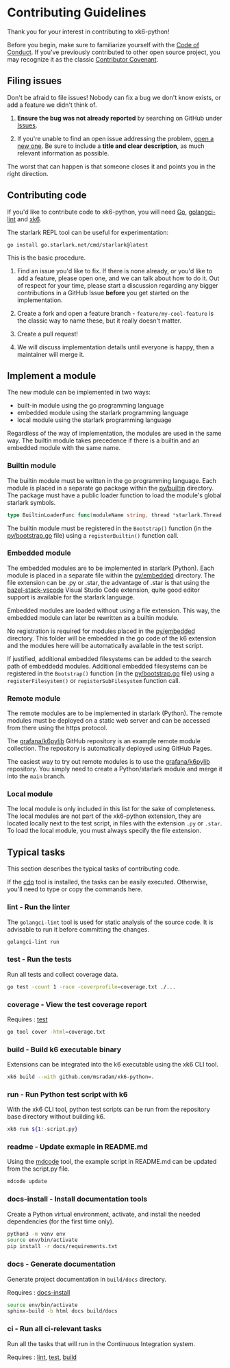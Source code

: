 # Contributing Guidelines

Thank you for your interest in contributing to xk6-python!

Before you begin, make sure to familiarize yourself with the [Code of Conduct](CODE_OF_CONDUCT.md). If you've previously contributed to other open source project, you may recognize it as the classic [Contributor Covenant](https://contributor-covenant.org/).

## Filing issues

Don't be afraid to file issues! Nobody can fix a bug we don't know exists, or add a feature we didn't think of.

1. **Ensure the bug was not already reported** by searching on GitHub under [Issues](https://github.com/msradam/xk6-python/issues).

2. If you're unable to find an open issue addressing the problem, [open a new one](https://github.com/msradam/xk6-python/issues/new). Be sure to include a **title and clear description**, as much relevant information as possible.


The worst that can happen is that someone closes it and points you in the right direction.

## Contributing code

If you'd like to contribute code to xk6-python, you will need [Go](https://go.dev/doc/install), [golangci-lint](https://github.com/golangci/golangci-lint) and [xk6](https://github.com/grafana/xk6).

The starlark REPL tool can be useful for experimentation:

```
go install go.starlark.net/cmd/starlark@latest
```

This is the basic procedure.

1. Find an issue you'd like to fix. If there is none already, or you'd like to add a feature, please open one, and we can talk about how to do it. Out of respect for your time, please start a discussion regarding any bigger contributions in a GitHub Issue **before** you get started on the implementation.

2. Create a fork and open a feature branch - `feature/my-cool-feature` is the classic way to name these, but it really doesn't matter.

3. Create a pull request!

4. We will discuss implementation details until everyone is happy, then a maintainer will merge it.

## Implement a module

The new module can be implemented in two ways:

 - built-in module using the go programming language
 - embedded module using the starlark programming language
 - local module using the starlark programming language

Regardless of the way of implementation, the modules are used in the same way. The builtin module takes precedence if there is a builtin and an embedded module with the same name.

### Builtin module

The builtin module must be written in the go programming language. Each module is placed in a separate go package within the [py/builtin](https://github.com/msradam/xk6-python/tree/main/py/builtin) directory. The package must have a public loader function to load the module's global starlark symbols.

```go
type BuiltinLoaderFunc func(moduleName string, thread *starlark.Thread, vu modules.VU) (starlark.StringDict, error)
```

The builtin module must be registered in the `Bootstrap()` function (in the [py/bootstrap.go](https://github.com/msradam/xk6-python/tree/main/py/bootstrap.go) file) using a `registerBuiltin()` function call.

### Embedded module

The embedded modules are to be implemented in starlark (Python). Each module is placed in a separate file within the [py/embedded](https://github.com/msradam/xk6-python/tree/main/py/embedded) directory. The file extension can be .py or .star, the advantage of .star is that using the [bazel-stack-vscode](https://marketplace.visualstudio.com/items?itemName=StackBuild.bazel-stack-vscode) Visual Studio Code extension, quite good editor support is available for the starlark language.

Embedded modules are loaded without using a file extension. This way, the embedded module can later be rewritten as a builtin module.

No registration is required for modules placed in the [py/embedded](https://github.com/msradam/xk6-python/tree/main/py/embedded) directory. This folder will be embedded in the go code of the k6 extension and the modules here will be automatically available in the test script.

If justified, additional embedded filesystems can be added to the search path of embeddedd modules. Additional embedded filesystems can be registered in the `Bootstrap()` function (in the [py/bootstrap.go](https://github.com/msradam/xk6-python/tree/main/py/bootstrap.go) file) using a `registerFilesystem()` or `registerSubFilesystem` function call.

### Remote module

The remote modules are to be implemented in starlark (Python). The remote modules must be deployed on a static web server and can be accessed from there using the https protocol.

The [grafana/k6pylib](https://github.com/grafana/k6pylib) GitHub repository is an example remote module collection. The repository is automatically deployed using GitHub Pages.

The easiest way to try out remote modules is to use the [grafana/k6pylib](https://github.com/grafana/k6pylib) repository. You simply need to create a Python/starlark module and merge it into the `main` branch.

### Local module

The local module is only included in this list for the sake of completeness. The local modules are not part of the xk6-python extension, they are located locally next to the test script, in files with the extension `.py` or `.star`. To load the local module, you must always specify the file extension.

## Typical tasks

This section describes the typical tasks of contributing code.

If the [cdo](https://github.com/szkiba/cdo) tool is installed, the tasks can be easily executed. Otherwise, you'll need to type or copy the commands here.

### lint - Run the linter

The `golangci-lint` tool is used for static analysis of the source code.
It is advisable to run it before committing the changes.

```bash
golangci-lint run
```

[lint]: <#lint---run-the-linter>

### test - Run the tests

Run all tests and collect coverage data.

```bash
go test -count 1 -race -coverprofile=coverage.txt ./...
```

[test]: <#test---run-the-tests>

### coverage - View the test coverage report

Requires
: [test]

```bash
go tool cover -html=coverage.txt
```

### build - Build k6 executable binary

Extensions can be integrated into the k6 executable using the xk6 CLI tool.

```bash
xk6 build --with github.com/msradam/xk6-python=.
```

[build]: <#build---build-k6-binary>

### run - Run Python test script with k6

With the xk6 CLI tool, python test scripts can be run from the repository base directory without building k6.


```bash
xk6 run ${1:-script.py}
```

### readme - Update exmaple in README.md

Using the [mdcode] tool, the example script in README.md can be updated from the script.py file.

```bash
mdcode update
```

[mdcode]: <https://github.com/szkiba/mdcode>

### docs-install - Install documentation tools

Create a Python virtual environment, activate, and install the needed dependencies (for the first time only).

```bash
python3 -m venv env
source env/bin/activate
pip install -r docs/requirements.txt
```

[docs-install]: <#docs-install---install-documentation-tools>

### docs - Generate documentation

Generate project documentation in `build/docs` directory.

Requires
: [docs-install]

```bash
source env/bin/activate
sphinx-build -b html docs build/docs
```

### ci - Run all ci-relevant tasks

Run all the tasks that will run in the Continuous Integration system.

Requires
: [lint], [test], [build]
